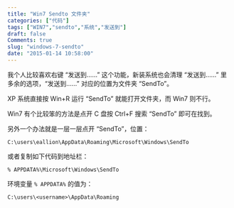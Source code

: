 ```yaml
---
title: "Win7 Sendto 文件夹"
categories: ["代码"]
tags: ["WIN7","sendto","系统","发送到"]
draft: false
Comments: true
slug: "windows-7-sendto"
date: "2015-01-14 10:58:00"
---
```


我个人比较喜欢右键 “发送到……” 这个功能，新装系统也会清理 “发送到……” 里多余的选项，“发送到……” 对应的位置为文件夹 “SendTo”。

XP 系统直接按 Win+R 运行 “SendTo” 就能打开文件夹，而 Win7 则不行。

Win7 有个比较笨的方法是点开 C 盘按 Ctrl+F 搜索 “SendTo” 即可在找到。

另外一个办法就是一层一层点开 “SendTo”，位置：

```
C:\users\eallion\AppData\Roaming\Microsoft\Windows\SendTo
```

或者复制如下代码到地址栏：

```
% APPDATA%\Microsoft\Windows\SendTo
``` 

环境变量 `% APPDATA%` 的值为：
```
C:\users\<username>\AppData\Roaming
```

